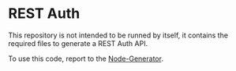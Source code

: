 # REST Auth

This repository is not intended to be runned by itself, it contains the required files to generate a REST Auth API.

To use this code, report to the [Node-Generator](https://github.com/Node-Generator/Node-Generator).